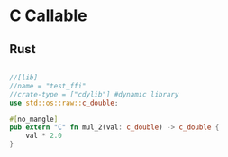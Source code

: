 # C Callable

## Rust
```rust

//[lib]
//name = "test_ffi"
//crate-type = ["cdylib"] #dynamic library
use std::os::raw::c_double;

#[no_mangle]
pub extern "C" fn mul_2(val: c_double) -> c_double {
    val * 2.0
}
```